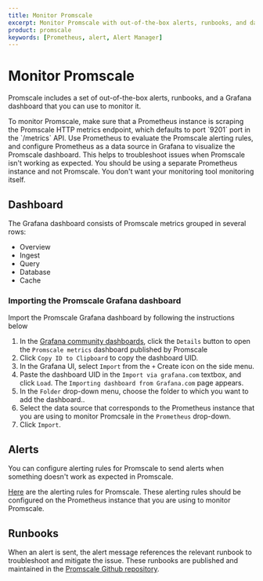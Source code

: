 ```yaml
---
title: Monitor Promscale
excerpt: Monitor Promscale with out-of-the-box alerts, runbooks, and dashboards
product: promscale
keywords: [Prometheus, alert, Alert Manager]
---
```


# Monitor Promscale

Promscale includes a set of out-of-the-box alerts, runbooks, and a Grafana
dashboard that you can use to monitor it.

<highlight type="note">
 To monitor Promscale, make sure that a Prometheus
instance is scraping the Promscale HTTP metrics endpoint, which defaults to port `9201`
port in the `/metrics` API. Use Prometheus to evaluate the Promscale alerting
rules, and configure Prometheus as a data source in Grafana to visualize the
Promscale dashboard. This helps to troubleshoot issues when Promscale isn't
working as expected. You should be using a separate Prometheus instance and not Promscale.
You don't want your monitoring tool monitoring itself.
</highlight>

## Dashboard

The Grafana dashboard consists of Promscale metrics grouped in several rows:

*   Overview
*   Ingest
*   Query
*   Database
*   Cache

<procedure>

### Importing the Promscale Grafana dashboard

Import the Promscale Grafana dashboard by following the instructions below

1.  In the [Grafana community dashboards][grafana-promscale-dashboard], click
    the `Details` button to open the `Promscale metrics` dashboard published by
    Promscale
1.  Click `Copy ID to Clipboard` to copy the dashboard UID.
1.  In the Grafana UI, select `Import` from the `+` Create icon on the side
    menu.
1.  Paste the dashboard UID in the `Import via grafana.com` textbox, and click
    `Load`. The `Importing dashboard from Grafana.com` page appears.
1.  In  the `Folder` drop-down menu, choose the folder to which you want to add
    the dashboard..
1.  Select the data source that corresponds to the Prometheus instance that you
    are using to monitor Promcsale in the `Prometheus` drop-down.
1.  Click `Import`.

</procedure>

## Alerts

You can configure alerting rules for Promscale to send alerts when something
doesn't work as expected in Promscale.

[Here][promscale-alerting-rules] are the alerting rules for Promscale. These
alerting rules should be configured on the Prometheus instance that you
are using to monitor Promscale.

## Runbooks

When an alert is sent, the alert message references the relevant runbook to
troubleshoot and mitigate the issue. These runbooks are published and maintained
in the [Promscale Github repository][promscale-runbooks].

[grafana-promscale-dashboard]: https://grafana.com/grafana/dashboards/16241
[promscale-alerting-rules]: https://raw.githubusercontent.com/timescale/promscale/master/docs/mixin/alerts/alerts.yaml
[promscale-runbooks]: https://github.com/timescale/promscale/tree/master/docs/runbooks
